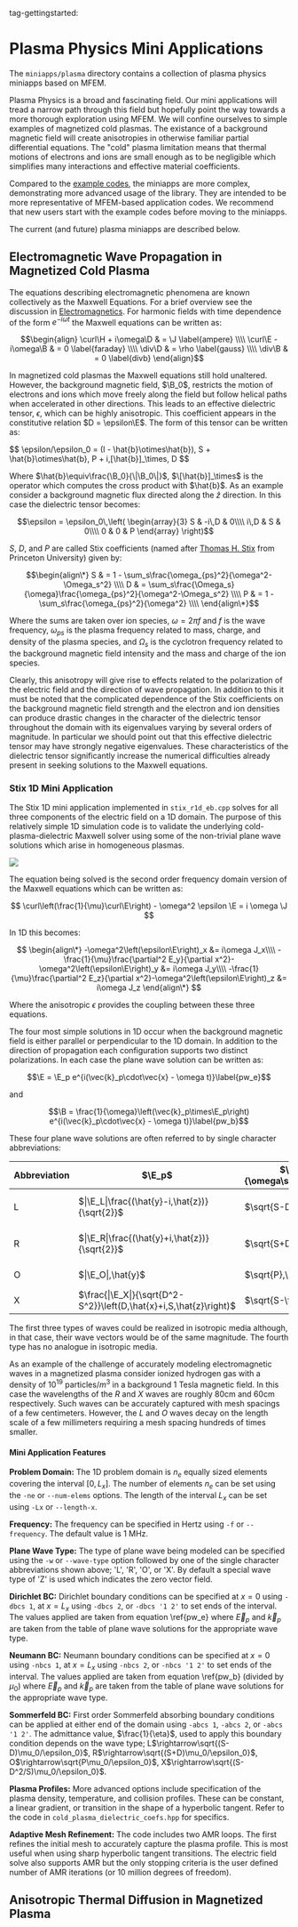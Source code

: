 tag-gettingstarted:

# Plasma Physics Mini Applications

$\newcommand{\A}{\vec{A}}\newcommand{\B}{\vec{B}}
\newcommand{\D}{\vec{D}}\newcommand{\E}{\vec{E}}
\newcommand{\H}{\vec{H}}\newcommand{\J}{\vec{J}}
\newcommand{\M}{\vec{M}}\newcommand{\P}{\vec{P}}
\newcommand{\F}{\vec{F}}
\newcommand{\dd}[2]{\frac{\partial #1}{\partial #2}}
\newcommand{\cross}{\times}\newcommand{\inner}{\cdot}
\newcommand{\div}{\nabla\cdot}\newcommand{\curl}{\nabla\times}
\newcommand{\grad}{\nabla}$

The `miniapps/plasma` directory contains a collection of plasma
physics miniapps based on MFEM.

Plasma Physics is a broad and fascinating field. Our mini applications
will tread a narrow path through this field but hopefully point the
way towards a more thorough exploration using MFEM. We will confine
ourselves to simple examples of magnetized cold plasmas. The existance
of a background magnetic field will create anisotropies in otherwise
familiar partial differential equations. The "cold" plasma limitation
means that thermal motions of electrons and ions are small enough as
to be negligible which simplifies many interactions and effective
material coefficients.

Compared to the [example codes](examples.md), the miniapps are more complex,
demonstrating more advanced usage of the library. They are intended to be more
representative of MFEM-based application codes. We recommend that new users
start with the example codes before moving to the miniapps.

The current (and future) plasma miniapps are described below.

## Electromagnetic Wave Propagation in Magnetized Cold Plasma

The equations describing electromagnetic phenomena are known
collectively as the Maxwell Equations. For a brief overview see the
discussion in
[Electromagnetics](electromagnetics.md#Electromagnetics). For harmonic
fields with time dependence of the form $e^{-i\omega t}$ the Maxwell
equations can be written as:

  $$\begin{align}
    \curl\H + i\omega\D & = \J    \label{ampere}  \\\\
    \curl\E - i\omega\B & = 0     \label{faraday} \\\\
                 \div\D & = \rho  \label{gauss}   \\\\
                 \div\B & = 0     \label{divb}
  \end{align}$$


In magnetized cold plasmas the Maxwell equations still hold
unaltered. However, the background magnetic field, $\B_0$, restricts
the motion of electrons and ions which move freely along the field but
follow helical paths when accelerated in other directions. This leads
to an effective dielectric tensor, $\epsilon$, which can be highly
anisotropic.  This coefficient appears in the constitutive relation
$D = \epsilon\E$. The form of this tensor can be written as:

$$
\epsilon/\epsilon_0 = (I - \hat\{b}\otimes\hat\{b})\, S + \hat\{b}\otimes\hat\{b}\, P + i\,\[\hat\{b}\]_\times\, D
$$

Where $\hat{b}\equiv\frac{\B_0}{\|\B_0\|}$, $\[\hat{b}]_\times$ is the
operator which computes the cross product with $\hat\{b}$. As an
example consider a background magnetic flux directed along the
$\hat{z}$ direction. In this case the dielectric tensor becomes:

$$\epsilon = \epsilon_0\,\left(
\begin{array}{3}
   S & -i\,D & 0\\\\
i\,D &     S & 0\\\\
   0 &     0 & P
\end{array}
\right)$$

$S$, $D$, and $P$ are called Stix coefficients (named after [Thomas H.
Stix](https://en.wikipedia.org/wiki/Thomas_H._Stix) from Princeton
University) given by:

$$\begin{align\*}
S & = 1 - \sum_s\frac{\omega_{ps}^2}{\omega^2-\Omega_s^2} \\\\
D & = \sum_s\frac{\Omega_s}{\omega}\frac{\omega_{ps}^2}{\omega^2-\Omega_s^2} \\\\
P & = 1 - \sum_s\frac{\omega_{ps}^2}{\omega^2} \\\\
\end{align\*}$$

Where the sums are taken over ion species, $\omega=2\pi f$ and $f$ is
the wave frequency, $\omega_{ps}$ is the plasma frequency related to
mass, charge, and density of the plasma species, and $\Omega_s$ is the
cyclotron frequency related to the background magnetic field intensity
and the mass and charge of the ion species.

Clearly, this anisotropy will give rise to effects related to the
polarization of the electric field and the direction of wave
propagation. In addition to this it must be noted that the complicated
dependence of the Stix coefficients on the background magnetic field
strength and the electron and ion densities can produce drastic
changes in the character of the dielectric tensor throughout the
domain with its eigenvalues varying by several orders of magnitude. In
particular we should point out that this effective dielectric tensor
may have strongly negative eigenvalues. These characteristics of the
dielectric tensor significantly increase the numerical difficulties
already present in seeking solutions to the Maxwell equations.

### Stix 1D Mini Application

The Stix 1D mini application implemented in `stix_r1d_eb.cpp` solves
for all three components of the electric field on a 1D domain. The
purpose of this relatively simple 1D simulation code is to validate
the underlying cold-plasma-dielectric Maxwell solver using some of the
non-trivial plane wave solutions which arise in homogeneous plasmas.

<img class="floatright" src="../img/examples/stix-r1d-eb.gif">

The equation being solved is the second order frequency domain version
of the Maxwell equations which can be written as:

$$
\curl\left(\frac{1}{\mu}\curl\E\right) - \omega^2 \epsilon \E = i \omega \J
$$

In 1D this becomes:

$$
\begin{align\*}
-\omega^2\left(\epsilon\E\right)_x &= i\omega J_x\\\\
-\frac{1}{\mu}\frac{\partial^2 E_y}{\partial x^2}-\omega^2\left(\epsilon\E\right)_y &= i\omega J_y\\\\
-\frac{1}{\mu}\frac{\partial^2 E_z}{\partial x^2}-\omega^2\left(\epsilon\E\right)_z &= i\omega J_z
\end{align\*}
$$

Where the anisotropic $\epsilon$ provides the coupling between these
three equations.

The four most simple solutions in 1D occur when the background
magnetic field is either parallel or perpendicular to the 1D
domain. In addition to the direction of propagation each configuration
supports two distinct polarizations. In each case the plane wave
solution can be written as:

$$\E = \E_p e^{i(\vec{k}_p\cdot\vec{x} - \omega t)}\label{pw_e}$$

and

$$\B = \frac{1}{\omega}\left(\vec{k}_p\times\E_p\right) e^{i(\vec{k}_p\cdot\vec{x} - \omega t)}\label{pw_b}$$

These four plane wave solutions are often referred to by single
character abbreviations:

| Abbreviation | $\E_p$ | $\frac\{\vec{k}_p}\{\omega\sqrt\{\epsilon_0\mu_0}}$ | $\vec\{k}_p$ vs. $\B_0$ | $\hat\{b}$ | Description |
|-------|--------|-------|--------|----|----------------------------|
| L | $\|\E_L\|\frac\{(\hat\{y}-i\,\hat\{z})}\{\sqrt\{2}}$ | $\sqrt\{S-D}\,\hat\{x}$ | $\vec\{k}_L \parallel \B_0$ | $\hat\{x}$ | Left Circularly Polarized  |
| R | $\|\E_R\|\frac\{(\hat\{y}+i\,\hat\{z})}\{\sqrt\{2}}$ | $\sqrt\{S+D}\,\hat\{x}$ | $\vec\{k}_R \parallel \B_0$ | $\hat\{x}$ | Right Circularly Polarized |
| O | $\|\E_O\|\,\hat\{y}$ | $\sqrt\{P}\,\hat\{x}$ | $\vec\{k}_O \perp \B_0$ | $\hat\{y}$ | Ordinary Wave |
| X | $\frac\{\|\E_X\|}\{\sqrt\{D^2-S^2}}\left(D\,\hat\{x}+i\,S\,\hat\{z}\right)$ | $\sqrt\{S-\frac\{D^2}\{S}}\,\hat\{x}$ | $\vec\{k}_X \perp \B_0$ | $\hat\{y}$ | Extraordinary Wave |

The first three types of waves could be realized in isotropic media
although, in that case, their wave vectors would be of the same
magnitude. The fourth type has no analogue in isotropic media.

As an example of the challenge of accurately modeling electromagnetic
waves in a magnetized plasma consider ionized hydrogen gas with a
density of $10^{19}$ particles$/m^3$ in a background 1 Tesla magnetic
field. In this case the wavelengths of the $R$ and $X$ waves are
roughly 80cm and 60cm respectively. Such waves can be accurately
captured with mesh spacings of a few centimeters. However, the $L$ and
$O$ waves decay on the length scale of a few millimeters requiring a
mesh spacing hundreds of times smaller.

#### Mini Application Features

**Problem Domain:** The 1D problem domain is $n_e$ equally sized
  elements covering the interval $[0,L_x]$. The number of elements
  $n_e$ can be set using the `-ne` or `--num-elems` options. The
  length of the interval $L_x$ can be set using `-Lx` or `--length-x`.

**Frequency:** The frequency can be specified in Hertz using `-f` or
  `--frequency`. The default value is 1 MHz.

**Plane Wave Type:** The type of plane wave being modeled can be
  specified using the `-w` or `--wave-type` option followed by one of
  the single character abbreviations shown above; 'L', 'R', 'O', or
  'X'. By default a special wave type of 'Z' is used which indicates
  the zero vector field.

**Dirichlet BC:** Dirichlet boundary conditions can be specified at
  $x=0$ using `-dbcs 1`, at $x=L_x$ using `-dbcs 2`, or `-dbcs '1 2'`
  to set ends of the interval. The values applied are taken from
  equation \ref{pw_e} where $\vec{E}_p$ and $\vec{k}_p$ are taken from
  the table of plane wave solutions for the appropriate wave type.

**Neumann BC:** Neumann boundary conditions can be specified at $x=0$
  using `-nbcs 1`, at $x=L_x$ using `-nbcs 2`, or `-nbcs '1 2'` to set
  ends of the interval. The values applied are taken from equation
  \ref{pw_b} (divided by $\mu_0$) where $\vec{E}_p$ and $\vec{k}_p$
  are taken from the table of plane wave solutions for the appropriate
  wave type.

**Sommerfeld BC:** First order Sommerfeld absorbing boundary
  conditions can be applied at either end of the domain using `-abcs
  1`, `-abcs 2`, or `-abcs '1 2'`. The admittance value,
  $\frac{1}{\eta}$, used to apply this boundary condition depends on
  the wave type; L$\rightarrow\sqrt{(S-D)\mu_0/\epsilon_0}$,
  R$\rightarrow\sqrt{(S+D)\mu_0/\epsilon_0}$,
  O$\rightarrow\sqrt{P\mu_0/\epsilon_0}$,
  X$\rightarrow\sqrt{(S-D^2/S)\mu_0/\epsilon_0}$.

**Plasma Profiles:** More advanced options include specification of
  the plasma density, temperature, and collision profiles. These can
  be constant, a linear gradient, or transition in the shape of a
  hyperbolic tangent. Refer to the code in
  `cold_plasma_dielectric_coefs.hpp` for specifics.

**Adaptive Mesh Refinement:** The code includes two AMR loops. The
  first refines the initial mesh to accurately capture the plasma
  profile. This is most useful when using sharp hyperbolic tangent
  transitions. The electric field solve also supports AMR but the only
  stopping criteria is the user defined number of AMR iterations (or
  10 million degrees of freedom).

## Anisotropic Thermal Diffusion in Magnetized Plasma

<script type="text/x-mathjax-config">MathJax.Hub.Config({TeX: {equationNumbers: {autoNumber: "all"}}, tex2jax: {inlineMath: [['$','$']]}});</script>
<script type="text/javascript" src="https://cdnjs.cloudflare.com/ajax/libs/mathjax/2.7.2/MathJax.js?config=TeX-AMS_HTML"></script>
